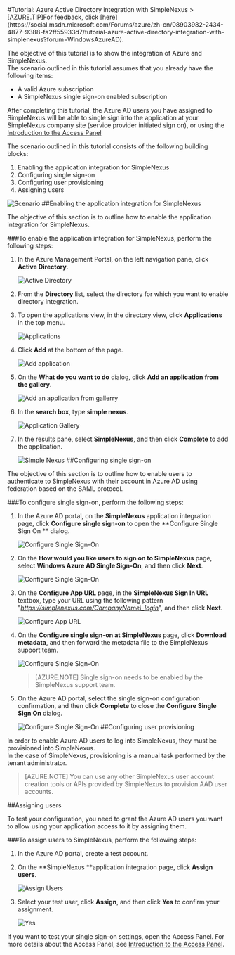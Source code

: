 <properties pageTitle="Tutorial: Azure Active Directory integration with SimpleNexus | Windows Azure" description="Learn how to use SimpleNexus with Azure Active Directory to enable single sign-on, automated provisioning, and more!." services="active-directory" authors="MarkusVi"  documentationCenter="na" manager="stevenpo"/>
<tags ms.service="active-directory" ms.devlang="na" ms.topic="article" ms.tgt_pltfrm="na" ms.workload="identity" ms.date="08/01/2015" ms.author="markvi" />
#Tutorial: Azure Active Directory integration with SimpleNexus
>[AZURE.TIP]For feedback, click [here](https://social.msdn.microsoft.com/Forums/azure/zh-cn/08903982-2434-4877-9388-fa2ff55933d7/tutorial-azure-active-directory-integration-with-simplenexus?forum=WindowsAzureAD).
  
The objective of this tutorial is to show the integration of Azure and SimpleNexus.  
The scenario outlined in this tutorial assumes that you already have the following items:

-   A valid Azure subscription
-   A SimpleNexus single sign-on enabled subscription
  
After completing this tutorial, the Azure AD users you have assigned to SimpleNexus will be able to single sign into the application at your SimpleNexus company site (service provider initiated sign on), or using the [Introduction to the Access Panel](https://msdn.microsoft.com/zh-cn/library/dn308586)
  
The scenario outlined in this tutorial consists of the following building blocks:

1.  Enabling the application integration for SimpleNexus
2.  Configuring single sign-on
3.  Configuring user provisioning
4.  Assigning users

![Scenario](./media/active-directory-saas-simplenexus-tutorial/IC785893.png "Scenario")
##Enabling the application integration for SimpleNexus
  
The objective of this section is to outline how to enable the application integration for SimpleNexus.

###To enable the application integration for SimpleNexus, perform the following steps:

1.  In the Azure Management Portal, on the left navigation pane, click **Active Directory**.

    ![Active Directory](./media/active-directory-saas-simplenexus-tutorial/IC700993.png "Active Directory")

2.  From the **Directory** list, select the directory for which you want to enable directory integration.

3.  To open the applications view, in the directory view, click **Applications** in the top menu.

    ![Applications](./media/active-directory-saas-simplenexus-tutorial/IC700994.png "Applications")

4.  Click **Add** at the bottom of the page.

    ![Add application](./media/active-directory-saas-simplenexus-tutorial/IC749321.png "Add application")

5.  On the **What do you want to do** dialog, click **Add an application from the gallery**.

    ![Add an application from gallerry](./media/active-directory-saas-simplenexus-tutorial/IC749322.png "Add an application from gallerry")

6.  In the **search box**, type **simple nexus**.

    ![Application Gallery](./media/active-directory-saas-simplenexus-tutorial/IC785894.png "Application Gallery")

7.  In the results pane, select **SimpleNexus**, and then click **Complete** to add the application.

    ![Simple Nexus](./media/active-directory-saas-simplenexus-tutorial/IC809578.png "Simple Nexus")
##Configuring single sign-on
  
The objective of this section is to outline how to enable users to authenticate to SimpleNexus with their account in Azure AD using federation based on the SAML protocol.

###To configure single sign-on, perform the following steps:

1.  In the Azure AD portal, on the **SimpleNexus** application integration page, click **Configure single sign-on** to open the **Configure Single Sign On ** dialog.

    ![Configure Single Sign-On](./media/active-directory-saas-simplenexus-tutorial/IC785896.png "Configure Single Sign-On")

2.  On the **How would you like users to sign on to SimpleNexus** page, select **Windows Azure AD Single Sign-On**, and then click **Next**.

    ![Configure Single Sign-On](./media/active-directory-saas-simplenexus-tutorial/IC785897.png "Configure Single Sign-On")

3.  On the **Configure App URL** page, in the **SimpleNexus Sign In URL** textbox, type your URL using the following pattern "*https://simplenexus.com/CompanyName\_login*", and then click **Next**.

    ![Configure App URL](./media/active-directory-saas-simplenexus-tutorial/IC786904.png "Configure App URL")

4.  On the **Configure single sign-on at SimpleNexus** page, click **Download metadata**, and then forward the metadata file to the SimpleNexus support team.

    ![Configure Single Sign-On](./media/active-directory-saas-simplenexus-tutorial/IC785899.png "Configure Single Sign-On")

    >[AZURE.NOTE] Single sign-on needs to be enabled by the SimpleNexus support team.

5.  On the Azure AD portal, select the single sign-on configuration confirmation, and then click **Complete** to close the **Configure Single Sign On** dialog.

    ![Configure Single Sign-On](./media/active-directory-saas-simplenexus-tutorial/IC785900.png "Configure Single Sign-On")
##Configuring user provisioning
  
In order to enable Azure AD users to log into SimpleNexus, they must be provisioned into SimpleNexus.  
In the case of SimpleNexus, provisioning is a manual task performed by the tenant administrator.

>[AZURE.NOTE] You can use any other SimpleNexus user account creation tools or APIs provided by SimpleNexus to provision AAD user accounts.

##Assigning users
  
To test your configuration, you need to grant the Azure AD users you want to allow using your application access to it by assigning them.

###To assign users to SimpleNexus, perform the following steps:

1.  In the Azure AD portal, create a test account.

2.  On the **SimpleNexus **application integration page, click **Assign users**.

    ![Assign Users](./media/active-directory-saas-simplenexus-tutorial/IC785901.png "Assign Users")

3.  Select your test user, click **Assign**, and then click **Yes** to confirm your assignment.

    ![Yes](./media/active-directory-saas-simplenexus-tutorial/IC767830.png "Yes")
  
If you want to test your single sign-on settings, open the Access Panel. For more details about the Access Panel, see [Introduction to the Access Panel](https://msdn.microsoft.com/zh-cn/library/dn308586).